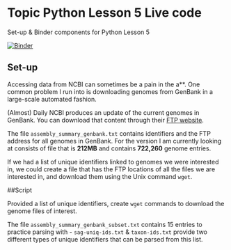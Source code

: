 # Topic Python Lesson 5 Live code
Set-up & Binder components for Python Lesson 5

[![Binder](https://mybinder.org/badge_logo.svg)](https://mybinder.org/v2/gh/biovcnet/topic-python-lesson-5-live-code/master?urlpath=lab)


## Set-up
Accessing data from NCBI can sometimes be a pain in the a**. One common problem I run into is downloading genomes from GenBank in a large-scale automated fashion.

(Almost) Daily NCBI produces an update of the current genomes in GenBank. You can download that content through their [FTP website](ftp://ftp.ncbi.nlm.nih.gov/genomes/genbank/).

The file `assembly_summary_genbank.txt` contains identifiers and the FTP address for all genomes in GenBank. For the version I am currently looking at consists of file that is **212MB** and contains **722,260** genome entries.

If we had a list of unique identifiers linked to genomes we were interested in, we could create a file that has the FTP locations of all the files we are interested in, and download them using the Unix command `wget`.

##Script

Provided a list of unique identifiers, create `wget` commands to download the genome files of interest.

The file `assembly_summary_genbank_subset.txt` contains 15 entries to practice parsing with - `sag-uniq-ids.txt` & `taxon-ids.txt` provide two different types of unique identifiers that can be parsed from this list.
